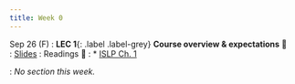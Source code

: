 ```yaml
---
title: Week 0 
---
```



Sep 26 (F)
: **LEC 1**{: .label .label-grey} **Course overview & expectations** 🎥  
    : [Slides](.)
: Readings 📖
: * [ISLP Ch. 1](https://www.statlearning.com/)

: *No section this week.*
